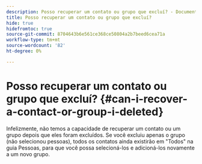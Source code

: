 ```yaml
---
description: Posso recuperar um contato ou grupo que excluí? - Documentação do Marketo - Documentação do produto
title: Posso recuperar um contato ou grupo que excluí?
hide: true
hidefromtoc: true
source-git-commit: 8704643b6e561ce368ce50804a2b7beed6cea71a
workflow-type: tm+mt
source-wordcount: '82'
ht-degree: 0%

---
```


# Posso recuperar um contato ou grupo que excluí? {#can-i-recover-a-contact-or-group-i-deleted}

Infelizmente, não temos a capacidade de recuperar um contato ou um grupo depois que eles foram excluídos. Se você excluiu apenas o grupo (não selecionou pessoas), todos os contatos ainda existirão em &quot;Todos&quot; na guia Pessoas, para que você possa selecioná-los e adicioná-los novamente a um novo grupo.
